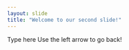 ```yaml
---
layout: slide
title: "Welcome to our second slide!"
---
```

Type here
Use the left arrow to go back!
